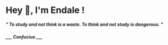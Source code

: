 <h1 title="head"> Hey 👋, I'm Endale !</h1>

**<h5><i>" To study and not think is a waste. To think and not study is dangerous. "</i></h5>**

*<b>___ Confucius ___</b>*
